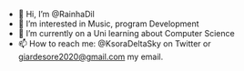 - 👋 Hi, I’m @RainhaDil
- 👀 I’m interested in Music, program Development 
- 🌱 I’m currently on a Uni learning about Computer Science
- 📫 How to reach me: @KsoraDeltaSky on Twitter or giardesore2020@gmail.com my email.

<!---
RainhaDil/RainhaDil is a ✨ special ✨ repository because its `README.md` (this file) appears on your GitHub profile.
You can click the Preview link to take a look at your changes.
--->
